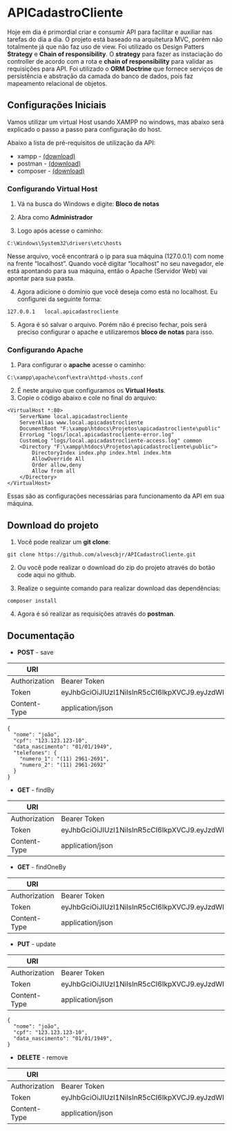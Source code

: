 # APICadastroCliente

Hoje em dia é primordial criar e consumir API para facilitar e auxiliar nas tarefas do dia a dia. O projeto está baseado na arquitetura MVC, porém não totalmente já que não faz uso de view. Foi utilizado os Design Patters **Strategy** e **Chain of responsibility**. O **strategy** para fazer as instaciação do controller de acordo com a rota e **chain of responsibility** para validar as requisições para API. Foi utilizado o **ORM Doctrine** que fornece serviços de persistência e abstração da camada do banco de dados, pois faz mapeamento relacional de objetos. 


## Configurações Iniciais

Vamos utilizar um virtual Host usando XAMPP no windows, mas abaixo será explicado o passo a passo para configuração do host.


Abaixo a lista de pré-requisitos de utilização da API:

- xampp - [(download)](https://www.apachefriends.org/download.html)
- postman - [(download)](https://www.postman.com/downloads/)
- composer - [(download)](https://getcomposer.org/download/)

### Configurando Virtual Host

1. Vá na busca do Windows e digite: **Bloco de notas**

2. Abra como **Administrador**

3. Logo após acesse o caminho: 
``` 
C:\Windows\System32\drivers\etc\hosts
`````
Nesse arquivo, você encontrará o ip para sua máquina (127.0.0.1) com nome na frente “localhost”. Quando você digitar “localhost” no seu navegador, ele está apontando para sua máquina, então o Apache (Servidor Web) vai apontar para sua pasta.

4. Agora adicione o domínio que você deseja como está no localhost. Eu configurei da seguinte forma:
```
127.0.0.1	local.apicadastrocliente
````
5. Agora é só salvar o arquivo. Porém não é preciso fechar, pois será preciso configurar o apache e utilizaremos **bloco de notas**  para isso.


### Configurando Apache

1. Para configurar o **apache** acesse o caminho:
````
C:\xampp\apache\conf\extra\httpd-vhosts.conf
````
2. É neste arquivo que configuramos os **Virtual Hosts**.
3. Copie o código abaixo e cole no final do arquivo:
````
<VirtualHost *:80>
    ServerName local.apicadastrocliente
    ServerAlias www.local.apicadastrocliente
    DocumentRoot "F:\xampp\htdocs\Projetos\apicadastrocliente\public"
    ErrorLog "logs/local.apicadastrocliente-error.log"
    CustomLog "logs/local.apicadastrocliente-access.log" common
    <Directory "F:\xampp\htdocs\Projetos\apicadastrocliente\public">
        DirectoryIndex index.php index.html index.htm
        AllowOverride All
        Order allow,deny
        Allow from all
    </Directory>
</VirtualHost> 
````
Essas são as configurações necessárias para funcionamento da API em sua máquina.

## Download do projeto

1. Você pode realizar um **git clone**:
````
git clone https://github.com/alvescbjr/APICadastroCliente.git
````
2. Ou você pode realizar o download do zip do projeto através do botão code aqui no github.

3. Realize o seguinte comando para realizar download das dependências:
````
composer install
````

4. Agora é só realizar as requisições através do **postman**.

## Documentação

- **POST** - save

| URI | http://local.apicadastrocliente/api/clientes |
| ------ | ------ |
| Authorization | Bearer Token |
|Token |eyJhbGciOiJIUzI1NiIsInR5cCI6IkpXVCJ9.eyJzdWIiOiIxMjM0NTY3ODkwIiwibmFtZSI6IkpvaG4gRG9lIiwiaWF0IjoxNTE2MjM5MDIyfQ.CNvBJJ6ebLtFr9xB3mr1iCiiRZBXvpemJRLKTcQvgJ8|
| Content-Type | application/json |

```
{
  "nome": "joão",
  "cpf": "123.123.123-10",
  "data_nascimento": "01/01/1949",
  "telefones": {
    "numero_1": "(11) 2961-2691",
    "numero_2": "(11) 2961-2692"
  }
}
````

- **GET** - findBy

| URI | http://local.apicadastrocliente/api/clientes/1/list |
| ------ | ------ |
| Authorization | Bearer Token |
|Token |eyJhbGciOiJIUzI1NiIsInR5cCI6IkpXVCJ9.eyJzdWIiOiIxMjM0NTY3ODkwIiwibmFtZSI6IkpvaG4gRG9lIiwiaWF0IjoxNTE2MjM5MDIyfQ.CNvBJJ6ebLtFr9xB3mr1iCiiRZBXvpemJRLKTcQvgJ8|
| Content-Type | application/json |

- **GET** - findOneBy

| URI | http://local.apicadastrocliente/api/clientes/1 |
| ------ | ------ |
| Authorization | Bearer Token |
|Token |eyJhbGciOiJIUzI1NiIsInR5cCI6IkpXVCJ9.eyJzdWIiOiIxMjM0NTY3ODkwIiwibmFtZSI6IkpvaG4gRG9lIiwiaWF0IjoxNTE2MjM5MDIyfQ.CNvBJJ6ebLtFr9xB3mr1iCiiRZBXvpemJRLKTcQvgJ8|
| Content-Type | application/json |

- **PUT** - update

| URI | http://local.apicadastrocliente/api/clientes/1 |
| ------ | ------ |
| Authorization | Bearer Token |
|Token |eyJhbGciOiJIUzI1NiIsInR5cCI6IkpXVCJ9.eyJzdWIiOiIxMjM0NTY3ODkwIiwibmFtZSI6IkpvaG4gRG9lIiwiaWF0IjoxNTE2MjM5MDIyfQ.CNvBJJ6ebLtFr9xB3mr1iCiiRZBXvpemJRLKTcQvgJ8|
| Content-Type | application/json |

```
{
  "nome": "joão",
  "cpf": "123.123.123-10",
  "data_nascimento": "01/01/1949",
}
````

- **DELETE** - remove

| URI | http://local.apicadastrocliente/api/clientes/1 |
| ------ | ------ |
| Authorization | Bearer Token |
|Token |eyJhbGciOiJIUzI1NiIsInR5cCI6IkpXVCJ9.eyJzdWIiOiIxMjM0NTY3ODkwIiwibmFtZSI6IkpvaG4gRG9lIiwiaWF0IjoxNTE2MjM5MDIyfQ.CNvBJJ6ebLtFr9xB3mr1iCiiRZBXvpemJRLKTcQvgJ8|
| Content-Type | application/json |
